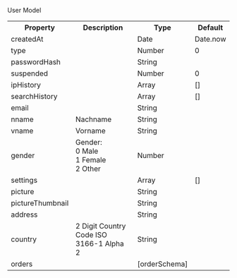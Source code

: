User Model

<table>
	<tr>
		<th>Property</th>
		<th>Description</th>
		<th>Type</th>
		<th>Default</th>
	</tr>
	<tr>
		<td>createdAt</td>
		<td></td>
		<td>Date</td>
		<td>Date.now</td>
	</tr>
	<tr>
		<td>type</td>
		<td></td>
		<td>Number</td>
		<td>0</td>
	</tr>
	<tr>
		<td>passwordHash</td>
		<td></td>
		<td>String</td>
		<td></td>
	</tr>
	<tr>
		<td>suspended</td>
		<td></td>
		<td>Number</td>
		<td>0</td>
	</tr>
	<tr>
		<td>ipHistory</td>
		<td></td>
		<td>Array</td>
		<td>[]</td>
	</tr>
	<tr>
		<td>searchHistory</td>
		<td></td>
		<td>Array</td>
		<td>[]</td>
	</tr>
	<tr>
		<td>email</td>
		<td></td>
		<td>String</td>
		<td></td>
	</tr>
	<tr>
		<td>nname</td>
		<td>Nachname</td>
		<td>String</td>
		<td></td>
	</tr>
	<tr>
		<td>vname</td>
		<td>Vorname</td>
		<td>String</td>
		<td></td>
	</tr>
	<tr>
		<td>gender</td>
		<td>Gender:<br/>0 Male<br/>1 Female<br/>2 Other</td>
		<td>Number</td>
		<td></td>
	</tr>
	<tr>
		<td>settings</td>
		<td></td>
		<td>Array</td>
		<td>[]</td>
	</tr>
	<tr>
		<td>picture</td>
		<td></td>
		<td>String</td>
		<td></td>
	</tr>
	<tr>
		<td>pictureThumbnail</td>
		<td></td>
		<td>String</td>
		<td></td>
	</tr>
	<tr>
		<td>address</td>
		<td></td>
		<td>String</td>
		<td></td>
	</tr>
	<tr>
		<td>country</td>
		<td>2 Digit Country Code ISO 3166-1 Alpha 2</td>
		<td>String</td>
		<td></td>
	</tr>
	<tr>
		<td>orders</td>
		<td></td>
		<td>[orderSchema]</td>
		<td></td>
	</tr>
</table>